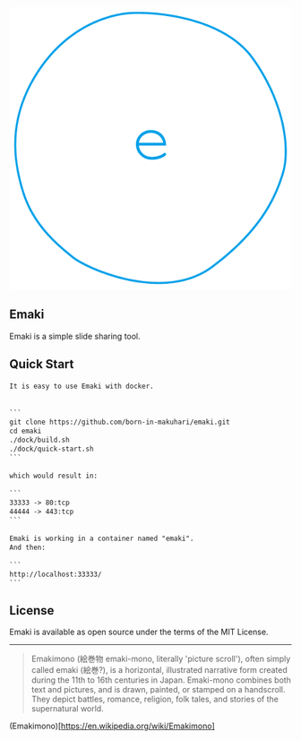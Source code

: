 ![emaki](https://github.com/born-in-makuhari/emaki/raw/master/public/images/emaki-logo.png)

Emaki
---
Emaki is a simple slide sharing tool.

## Quick Start

    It is easy to use Emaki with docker.  


    ```
    git clone https://github.com/born-in-makuhari/emaki.git
    cd emaki
    ./dock/build.sh
    ./dock/quick-start.sh
    ```

    which would result in:  

    ```
    33333 -> 80:tcp
    44444 -> 443:tcp
    ```

    Emaki is working in a container named "emaki".  
    And then:  

    ```
    http://localhost:33333/
    ```

## License

Emaki is available as open source under the terms of the MIT License.  

---

> Emakimono (絵巻物 emaki-mono, literally 'picture scroll'), often simply called emaki (絵巻?), is a horizontal, illustrated narrative form created during the 11th to 16th centuries in Japan. Emaki-mono combines both text and pictures, and is drawn, painted, or stamped on a handscroll. They depict battles, romance, religion, folk tales, and stories of the supernatural world.

(Emakimono)[https://en.wikipedia.org/wiki/Emakimono]
